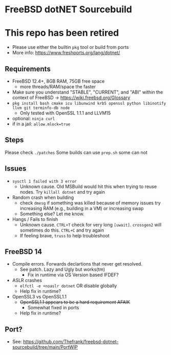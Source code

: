 # FreeBSD dotNET Sourcebuild

# This repo has been retired
- Please use either the builtin `pkg` tool or build from ports
- More info: https://www.freshports.org/lang/dotnet/

## Requirements
- FreeBSD 12.4+, 8GB RAM, 75GB free space
  - more threads/RAM/space the faster
- Make sure you understand "STABLE", "CURRENT", and "ABI" within the context of FreeBSD -> https://wiki.freebsd.org/Glossary
- `pkg install bash cmake icu libunwind krb5 openssl python libinotify llvm git terminfo-db node`
  - Only tested with OpenSSL 1.1.1 and LLVM15 
- optional: `ninja curl`
- if in a jail: `allow.mlock=true`

## Steps
Please check `./patches`
Some builds can use `prep.sh` some can not

## Issues
- `sysctl 1 failed with 3 error`
  - Unknown cause. Old MSBuild would hit this when trying to reuse nodes. Try `killall dotnet` and try again
- Random crash when building
  - check `dmesg` if something was killed because of memory issues try increasing RAM (e.g., building in a VM) or increasing swap
  - Something else? Let me know.
- Hangs / Fails to finish
  - Unknown cause. `CTRL+T` check for very long `[uwait]`. `crossgen2` will sometimes do this. `CTRL+C` and try again
  - If feeling brave, `truss` to help troubleshoot
 
## FreeBSD 14
- Compile errors. Forwards declartions that never get resolved.
  - See patch. Lazy and Ugly but works(tm)
    - Fix in runtime via OS Version based IFDEF?
- ASLR crashes
  - `elfctl -e +noaslr dotnet` OR disable globally
  - Help fix in runtime?
- OpenSSL3 vs OpenSSL1.1
  - ~~OpenSSL1.1 appears to be a hard requirement AFAIK~~
    - Somewhat fixed in ports
  - Help fix in runtime?
## Port?
 - See: https://github.com/Thefrank/freebsd-dotnet-sourcebuild/tree/main/PortWIP
